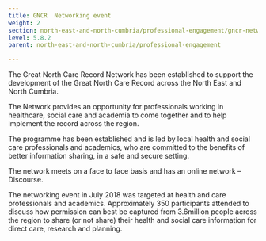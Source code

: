```yaml
---
title: GNCR  Networking event
weight: 2
section: north-east-and-north-cumbria/professional-engagement/gncr-networking-event
level: 5.8.2
parent: north-east-and-north-cumbria/professional-engagement

---
```


The Great North Care Record Network has been established to support the development of the Great North Care Record across the North East and North Cumbria. 
 
The Network provides an opportunity for professionals working in healthcare, social care and academia to come together and to help implement the record across the region. 
 
The programme has been established and is led by local health and social care professionals and academics, who are committed to the benefits of better information sharing, in a safe and secure setting. 
 
The network meets on a face to face basis and has an online network – Discourse. 

The networking event in July 2018 was targeted at health and care professionals and academics. Approximately 350 participants attended to discuss how permission can best be captured from 3.6million people across the region to share (or not share) their health and social care information for direct care, research and planning. 
        
